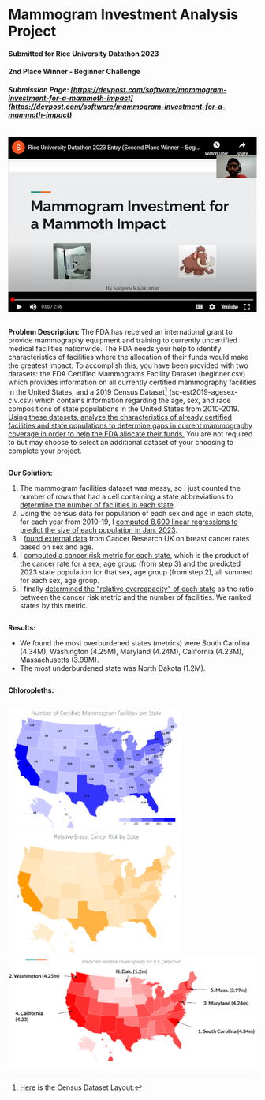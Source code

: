 #  Mammogram Investment Analysis Project
####  Submitted for Rice University Datathon 2023
#### 2nd Place Winner - Beginner Challenge
##### Submission Page: [https://devpost.com/software/mammogram-investment-for-a-mammoth-impact](https://devpost.com/software/mammogram-investment-for-a-mammoth-impact)
<pre>
</pre>
[![ScreenShot](README%20Images/ytvid.png)](https://youtu.be/KR5FAVb8hns)
<pre>
</pre>
**Problem Description:** 
The FDA has received an international grant to provide mammography equipment and training to currently uncertified medical facilities nationwide. The FDA needs your help to identify characteristics of facilities where the allocation of their funds would make the greatest impact. To accomplish this, you have been provided with two datasets: the FDA Certified Mammograms Facility Dataset (beginner.csv) which provides information on all currently certified mammography facilities in the United States, and a 2019 Census Dataset[^1] (sc-est2019-agesex-civ.csv) which contains information regarding the age, sex, and race compositions of state populations in the United States from 2010-2019. <ins>Using these datasets, analyze the characteristics of already certified facilities and state populations to determine gaps in current mammography coverage in order to help the FDA allocate their funds.</ins> You are not required to but may choose to select an additional dataset of your choosing to complete your project.

[^1]: [Here](https://www2.census.gov/programs-surveys/popest/technical-documentation/file-layouts/2010-2019/sc-est2019-agesex-civ.pdf) is the Census Dataset Layout.
<pre>
</pre>
**Our Solution:** 
1. The mammogram facilities dataset was messy, so I just counted the number of rows that had a cell containing a state abbreviations to <ins>determine the number of facilities in each state</ins>.
2. Using the census data for population of each sex and age in each state, for each year from 2010-19, I <ins>computed 8,600 linear regressions to predict the size of each population in Jan. 2023</ins>.
3. I <ins>found external [data](https://tinyurl.com/3p8zv28p)</ins> from Cancer Research UK on breast cancer rates based on sex and age.
4. I <ins>computed a cancer risk metric for each state</ins>, which is the product of the cancer rate for a sex, age group (from step 3) and the predicted 2023 state population for that sex, age group (from step 2), all summed for each sex, age group.
5. I finally <ins>determined the "relative overcapacity" of each state</ins> as the ratio between the cancer risk metric and the number of facilities. We ranked states by this metric.
<pre>
</pre>
**Results:**
- We found the most overburdened states (metrics) were South Carolina (4.34M), Washington (4.25M), Maryland (4.24M), California (4.23M), Massachusetts (3.99M).
- The most underburdened state was North Dakota (1.2M).
<pre>
</pre>
**Chloropleths:**
<pre>
</pre>
<img src="README%20Images/certified_facilities_chloropleth.png" width="350"><img src="README%20Images/breast_cancer_risk_chloropleth.png" width="350">
<img src="README%20Images/overcapacity_chloropleth.png" width="900">
